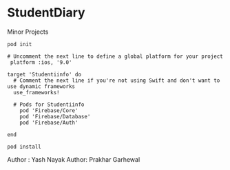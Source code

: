 # StudentDiary
Minor Projects

```
pod init
```

```
# Uncomment the next line to define a global platform for your project
 platform :ios, '9.0'

target 'Studentiinfo' do
  # Comment the next line if you're not using Swift and don't want to use dynamic frameworks
  use_frameworks!

  # Pods for Studentiinfo
    pod 'Firebase/Core'
    pod 'Firebase/Database'
    pod 'Firebase/Auth'

end
```

```
pod install
```

Author : Yash Nayak
Author: Prakhar Garhewal
